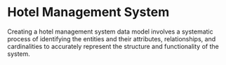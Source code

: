 # Hotel Management System
Creating a hotel management system data model involves a systematic process of identifying the entities and their attributes, relationships, and cardinalities to accurately represent the structure and functionality of the system.
